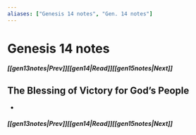 ```yaml
---
aliases: ["Genesis 14 notes", "Gen. 14 notes"]
---
```

# Genesis 14 notes
##### <span class=arrow-left></span>[[gen13notes|Prev]]<span class=navigation-separator></span>[[gen14|Read]]<span class=navigation-separator></span>[[gen15notes|Next]]<span class=arrow-right></span>
## The Blessing of Victory for God’s People
- 
##### <span class=arrow-left></span>[[gen13notes|Prev]]<span class=navigation-separator></span>[[gen14|Read]]<span class=navigation-separator></span>[[gen15notes|Next]]<span class=arrow-right></span>